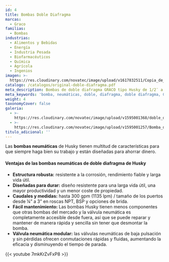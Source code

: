 ```yaml
---
id: 4
title: Bombas Doble Diafragma
marcas:
  - Graco
familias:
  - Bombas
industrias:
  - Alimentos y Bebidas
  - Energía
  - Industria Pesada
  - Biofarmacéuticos
  - Química
  - Agrícola
  - Ingenios
imagen: >-
  https://res.cloudinary.com/novatec/image/upload/v1617832511/Copia_de_Dise%C3%B1o_sin_t%C3%ADtulo_92_xiuinm.png
catalogo: /catalogos/original-doble-diafragma.pdf
meta_description: Bombas de doble diafragma GRACO tipo Husky de 1/2¨ a 3¨ NPT
meta_keywords: 'bomba, neumáticas, doble, diafragma, doble diafragma, Graco, Aro, Wilden'
weight: 4
taxonomyCover: false
galeria:
  - >-
    https://res.cloudinary.com/novatec/image/upload/v1595001368/doble_diafragma_xkf0cf.jpg
  - >-
    https://res.cloudinary.com/novatec/image/upload/v1595001257/Bomba_de_doble_diafragma_z7uz7q.jpg
titulo_adicional: ''
---
```


Las **bombas neumáticas** de Husky tienen multitud de características para que siempre haga bien su trabajo y están diseñadas para ahorrar dinero.

#### Ventajas de las bombas neumáticas de doble diafragma de Husky

* **Estructura robusta:** resistente a la corrosión, rendimiento fiable y larga vida útil.
* **Diseñadas para durar:** diseño resistente para una larga vida útil, una mayor productividad y un menor coste de propiedad.
* **Caudales y medidas:** hasta 300 gpm (1135 lpm) / tamaño de los puertos desde ¼” a 3” en roscas NPT, BSP y opciones de brida.
* **Fácil mantenimiento:** Las bombas Husky tienen menos componentes que otras bombas del mercado y la válvula neumática es completamente accesible desde fuera, así que se puede reparar y mantener de manera rápida y sencilla sin tener que desmontar la bomba.
* **Válvula neumática modular:** las válvulas neumáticas de baja pulsación y sin pérdidas ofrecen conmutaciones rápidas y fluidas, aumentando la eficacia y disminuyendo el tiempo de parada.

{{\< youtube 7mkKrZvFxP8 >}}
